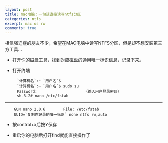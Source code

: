 ```yaml
---
layout: post
title: mac电脑：一句话直接读写ntfs分区
categories: ntfs
excerpt: mac os rw
comments: true
---
```


相信强迫症的朋友不少，希望在MAC电脑中读写NTFS分区，但是却不想安装第三方工具...

- 打开你的磁盘工具，找到对应磁盘的通用唯一标识信息，记录下来。

- 打开终端

        `计算机名`:~ `用户名`$ 
        `计算机名`:~ `用户名`$ sudo su
        Password:                     （输入用户登录密码）
        sh-3.2# nano /etc/fstab
        
---
        
        GUN nano 2.0.6        File: /etc/fstab
        UUID=`复制你记录的唯一标识` none ntfs rw,auto
        
- 按control+x后按Y保存

- 重启你的电脑后打开find就能直接操作了
